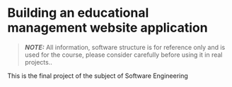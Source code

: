 # Building an educational management website application
> **_NOTE:_**  All information, software structure is for reference only and is used for the course, please consider carefully before using it in real projects..


This is the final project of the subject of Software Engineering
